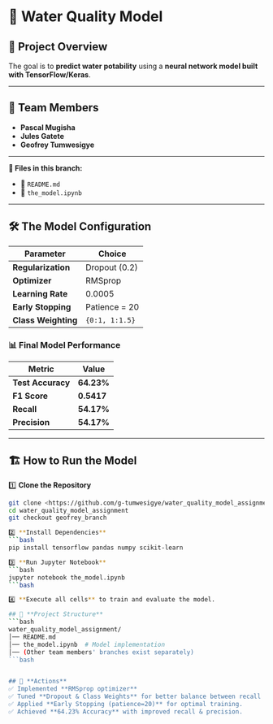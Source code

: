 # 🚀 Water Quality Model

## 📌 Project Overview  
  
The goal is to **predict water potability** using a **neural network model built with TensorFlow/Keras**.

---

## 👤 **Team Members**
- **Pascal Mugisha**
- **Jules Gatete**
- **Geofrey Tumwesigye** 

---
  

**📄 Files in this branch:**
- 📌 `README.md`
- 📌 `the_model.ipynb`

---

## 🛠️ **The  Model Configuration**
| Parameter       | Choice |
|----------------|--------|
| **Regularization** | Dropout (0.2) |
| **Optimizer** | RMSprop |
| **Learning Rate** | 0.0005 |
| **Early Stopping** | Patience = 20 |
| **Class Weighting** | `{0:1, 1:1.5}` |

### 📊 **Final Model Performance**
| Metric        | Value |
|--------------|--------|
| **Test Accuracy** | **64.23%** |
| **F1 Score** | **0.5417** |
| **Recall** | **54.17%** |
| **Precision** | **54.17%** |

---

## 🏗 **How to Run the Model**
1️⃣ **Clone the Repository**  
```bash
git clone <https://github.com/g-tumwesigye/water_quality_model_assignment/tree/geofrey_branch>
cd water_quality_model_assignment
git checkout geofrey_branch

2️⃣ **Install Dependencies**  
```bash
pip install tensorflow pandas numpy scikit-learn

3️⃣ **Run Jupyter Notebook**
```bash
jupyter notebook the_model.ipynb
```bash

4️⃣ **Execute all cells** to train and evaluate the model.

## 📌 **Project Structure**
```bash
water_quality_model_assignment/
│── README.md  
│── the_model.ipynb  # Model implementation
│── (Other team members' branches exist separately)
```bash


## 📝 **Actions**
✅ Implemented **RMSprop optimizer**  
✅ Tuned **Dropout & Class Weights** for better balance between recall and precision.  
✅ Applied **Early Stopping (patience=20)** for optimal training.  
✅ Achieved **64.23% Accuracy** with improved recall & precision.



